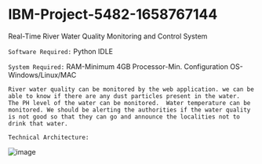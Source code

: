 # IBM-Project-5482-1658767144
Real-Time River Water Quality Monitoring and Control System

`Software Required:`
Python IDLE

`System Required:`
RAM-Minimum 4GB Processor-Min. Configuration OS-Windows/Linux/MAC

`River water quality can be monitored by the web application.
we can be able to know if there are any dust particles present in the water. 
The PH level of the water can be monitored. 
Water temperature can be monitored.
We should be alerting the authorities if the water quality is not good so that they can go and announce the localities not to drink that water.`

`Technical Architecture:`

![image](https://user-images.githubusercontent.com/84463911/192079749-b1ad2539-c8bb-4df5-b32f-05af76f8da7d.png)
